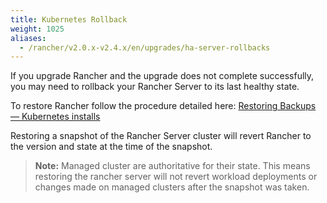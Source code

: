 ```yaml
---
title: Kubernetes Rollback
weight: 1025
aliases:
  - /rancher/v2.0.x-v2.4.x/en/upgrades/ha-server-rollbacks
---
```


If you upgrade Rancher and the upgrade does not complete successfully, you may need to rollback your Rancher Server to its last healthy state.

To restore Rancher follow the procedure detailed here: [Restoring Backups — Kubernetes installs]({{<baseurl>}}/rancher/v2.0.x-v2.4.x/en/backups/restorations/ha-restoration)

Restoring a snapshot of the Rancher Server cluster will revert Rancher to the version and state at the time of the snapshot.

>**Note:** Managed cluster are authoritative for their state. This means restoring the rancher server will not revert workload deployments or changes made on managed clusters after the snapshot was taken.
